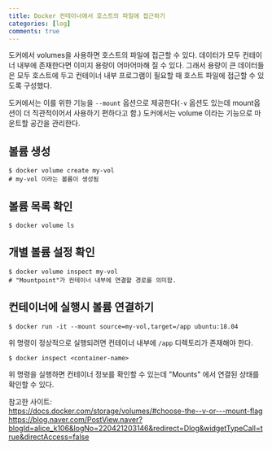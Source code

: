 ```yaml
---
title: Docker 컨테이너에서 호스트의 파일에 접근하기
categories: [log]
comments: true
---
```


도커에서 volumes을 사용하면 호스트의 파일에 접근할 수 있다. 데이터가 모두 컨테이너 내부에 존재한다면 이미지 용량이 어마어마해 질 수 있다.
그래서 용량이 큰 데이터들은 모두 호스트에 두고 컨테이너 내부 프로그램이 필요할 때 호스트 파일에 접근할 수 있도록 구성했다.

도커에서는 이를 위한 기능을 ```--mount``` 옵션으로 제공한다(```-v``` 옵션도 있는데 mount옵션이 더 직관적이어서 사용하기 편하다고 함.)
도커에서는 volume 이라는 기능으로 마운트할 공간을 관리한다.

## 볼륨 생성
```
$ docker volume create my-vol
# my-vol 이라는 볼륨이 생성됨
```

## 볼륨 목록 확인
```
$ docker volume ls
```
## 개별 볼륨 설정 확인
```
$ docker volume inspect my-vol
# "Mountpoint"가 컨테이너 내부에 연결할 경로를 의미함.
```

## 컨테이너에 실행시 볼륨 연결하기
```
$ docker run -it --mount source=my-vol,target=/app ubuntu:18.04
```
위 명령이 정상적으로 실행되려면 컨테이너 내부에 ```/app``` 디렉토리가 존재해야 한다.
```
$ docker inspect <container-name>
```
위 명령을 실행하면 컨테이너 정보를 확인할 수 있는데 "Mounts" 에서 연결된 상태를 확인할 수 있다.

참고한 사이트:   
https://docs.docker.com/storage/volumes/#choose-the--v-or---mount-flag
https://blog.naver.com/PostView.naver?blogId=alice_k106&logNo=220421203146&redirect=Dlog&widgetTypeCall=true&directAccess=false